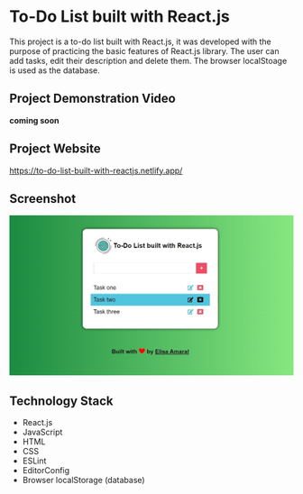# To-Do List built with React.js

This project is a to-do list built with React.js, it was developed with the purpose of practicing the basic features of React.js library. The user can add tasks, edit their description and delete them. The browser localStoage is used as the database.

## Project Demonstration Video

**coming soon**

## Project Website

https://to-do-list-built-with-reactjs.netlify.app/

## Screenshot

![Screenshot](/public/assets/img/Screenshot.jpg)

## Technology Stack

+ React.js
+ JavaScript
+ HTML
+ CSS
+ ESLint
+ EditorConfig
+ Browser localStorage (database)
